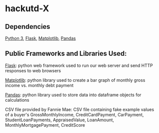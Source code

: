 # hackutd-X
## Dependencies
[Python 3](https://www.python.org/about/), [Flask](https://flask.palletsprojects.com/en/3.0.x/), [Matplotlib](https://matplotlib.org/), [Pandas](https://pandas.pydata.org/)

## Public Frameworks and Libraries Used:
[Flask](https://flask.palletsprojects.com/en/3.0.x/): python web framework used to run our web server and send HTTP responses to web browsers  

[Matplotlib](https://matplotlib.org/): python library used to create a bar graph of monthly gross income vs. monthly debt payment

[Pandas](https://pandas.pydata.org/): python library used to store data into dataframe objects for calculations  

CSV file provided by Fannie Mae: CSV file containing fake example values of a buyer's GrossMonthlyIncome, CreditCardPayment, CarPayment, StudentLoanPayments, AppraisedValue, LoanAmount, MonthlyMortgagePayment, CreditScore
